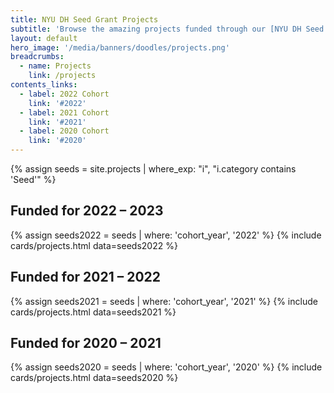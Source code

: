 ```yaml
---
title: NYU DH Seed Grant Projects
subtitle: 'Browse the amazing projects funded through our [NYU DH Seed Grant Program](/funding/seed-grants) by cohort year.'
layout: default
hero_image: '/media/banners/doodles/projects.png'
breadcrumbs:
  - name: Projects
    link: /projects
contents_links:
  - label: 2022 Cohort
    link: '#2022'
  - label: 2021 Cohort
    link: '#2021'
  - label: 2020 Cohort
    link: '#2020'
---
```

{% assign seeds = site.projects | where_exp: "i", "i.category contains 'Seed'" %}


<h2 id="2022">Funded for 2022 – 2023</h2>
{% assign seeds2022 = seeds | where: 'cohort_year', '2022' %}
{% include cards/projects.html data=seeds2022 %}

<h2 id="2021">Funded for 2021 – 2022</h2>
{% assign seeds2021 = seeds | where: 'cohort_year', '2021' %}
{% include cards/projects.html data=seeds2021 %}

<h2 id="2020">Funded for 2020 – 2021</h2>
{% assign seeds2020 = seeds | where: 'cohort_year', '2020' %}
{% include cards/projects.html data=seeds2020 %}
